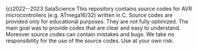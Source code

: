 (c)2022--2023 SalaScience
This repository contains source codes for AVR microcontrollers (e.g. ATmega16/32) written in C.
Source codes are provided only for educational purposes. They are not fully optimized.
The main goal was to provide codes that are clear and easy to understand.
Moreover source codes can contain mistakes and bugs. 
We take no responsibility for the use of the source codes. Use at your own risk.